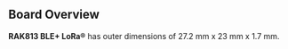 ## Board Overview

**RAK813 BLE+ LoRa®** has outer dimensions of 27.2 mm x 23 mm x 1.7 mm.

<rk-img
  src="/assets/images/datasheet/rak813/board-overview/rak813-board-dimension.png"
  width="60%"
  figure-number="2"
  caption="RAK813 Board Dimensions"
/>
